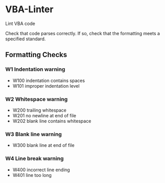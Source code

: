 # VBA-Linter
Lint VBA code

Check that code parses correctly. If so, check that the formatting meets a specified standard.

## Formatting Checks

### W1 Indentation warning
* W100 indentation contains spaces
* W101 improper indentation level

### W2 Whitespace warning
* W200 trailing whitespace
* W201 no newline at end of file
* W202 blank line contains whitespace

### W3 Blank line warning
* W300 blank line at end of file

### W4 Line break warning
* W400 incorrect line ending
* W401 line too long
